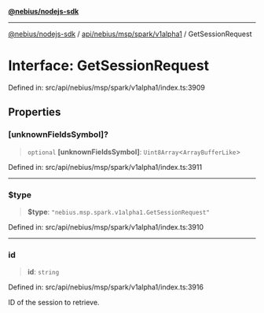 [**@nebius/nodejs-sdk**](../../../../../../README.md)

***

[@nebius/nodejs-sdk](../../../../../../README.md) / [api/nebius/msp/spark/v1alpha1](../README.md) / GetSessionRequest

# Interface: GetSessionRequest

Defined in: src/api/nebius/msp/spark/v1alpha1/index.ts:3909

## Properties

### \[unknownFieldsSymbol\]?

> `optional` **\[unknownFieldsSymbol\]**: `Uint8Array`\<`ArrayBufferLike`\>

Defined in: src/api/nebius/msp/spark/v1alpha1/index.ts:3911

***

### $type

> **$type**: `"nebius.msp.spark.v1alpha1.GetSessionRequest"`

Defined in: src/api/nebius/msp/spark/v1alpha1/index.ts:3910

***

### id

> **id**: `string`

Defined in: src/api/nebius/msp/spark/v1alpha1/index.ts:3916

ID of the session to retrieve.
